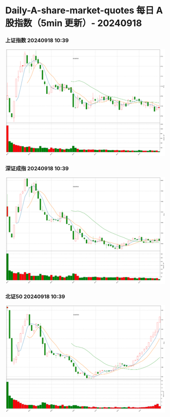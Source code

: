 
# Daily-A-share-market-quotes 每日 A 股指数（5min 更新）- 20240918

### 上证指数 20240918 10:39
![](./fig/2024/9/20240918-sh000001.png)

### 深证成指 20240918 10:39
![](./fig/2024/9/20240918-sz399001.png)

### 北证50 20240918 10:39
![](./fig/2024/9/20240918-bj899050.png)

